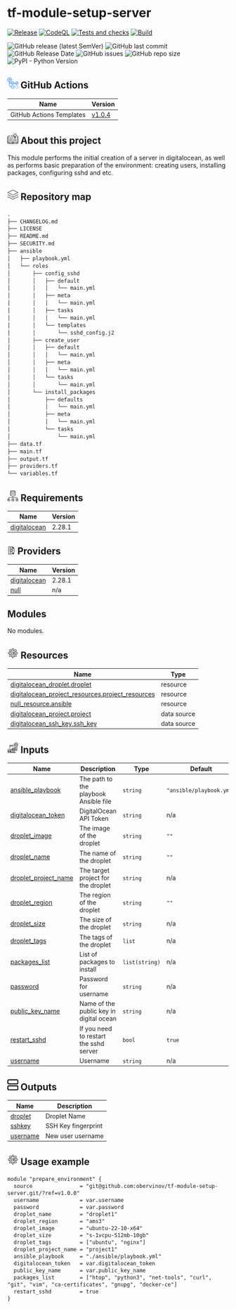# tf-module-setup-server
[![Release](https://github.com/obervinov/tf-module-setup-server/actions/workflows/release.yml/badge.svg)](https://github.com/obervinov/tf-module-setup-server/actions/workflows/release.yml)
[![CodeQL](https://github.com/obervinov/tf-module-setup-server/actions/workflows/github-code-scanning/codeql/badge.svg)](https://github.com/obervinov/tf-module-setup-server/actions/workflows/github-code-scanning/codeql)
[![Tests and checks](https://github.com/obervinov/tf-module-setup-server/actions/workflows/tests.yml/badge.svg?branch=main&event=pull_request)](https://github.com/obervinov/tf-module-setup-server/actions/workflows/tests.yml)
[![Build](https://github.com/obervinov/tf-module-setup-server/actions/workflows/build.yml/badge.svg?branch=main&event=pull_request)](https://github.com/obervinov/tf-module-setup-server/actions/workflows/build.yml)

![GitHub release (latest SemVer)](https://img.shields.io/github/v/release/obervinov/tf-module-setup-server?style=for-the-badge)
![GitHub last commit](https://img.shields.io/github/last-commit/obervinov/tf-module-setup-server?style=for-the-badge)
![GitHub Release Date](https://img.shields.io/github/release-date/obervinov/tf-module-setup-server?style=for-the-badge)
![GitHub issues](https://img.shields.io/github/issues/obervinov/tf-module-setup-server?style=for-the-badge)
![GitHub repo size](https://img.shields.io/github/repo-size/obervinov/tf-module-setup-server?style=for-the-badge)
![PyPI - Python Version](https://img.shields.io/pypi/pyversions/instaloader?style=for-the-badge)


## <img src="https://github.com/obervinov/_templates/blob/main/icons/github-actions.png" width="25" title="github-actions"> GitHub Actions
| Name  | Version |
| ------------------------ | ----------- |
| GitHub Actions Templates | [v1.0.4](https://github.com/obervinov/_templates/tree/v1.0.4) |


## <img src="https://github.com/obervinov/_templates/blob/main/icons/book.png" width="25" title="about"> About this project
This module performs the initial creation of a server in digitalocean, as well as performs basic preparation of the environment: creating users, installing packages, configuring sshd and etc.

## <img src="https://github.com/obervinov/_templates/blob/main/icons/stack.png" width="25" title="stack"> Repository map
```sh
.
├── CHANGELOG.md
├── LICENSE
├── README.md
├── SECURITY.md
├── ansible
│   ├── playbook.yml
│   └── roles
│       ├── config_sshd
│       │   ├── default
│       │   │   └── main.yml
│       │   ├── meta
│       │   │   └── main.yml
│       │   ├── tasks
│       │   │   └── main.yml
│       │   └── templates
│       │       └── sshd_config.j2
│       ├── create_user
│       │   ├── default
│       │   │   └── main.yml
│       │   ├── meta
│       │   │   └── main.yml
│       │   └── tasks
│       │       └── main.yml
│       └── install_packages
│           ├── defaults
│           │   └── main.yml
│           ├── meta
│           │   └── main.yml
│           └── tasks
│               └── main.yml
├── data.tf
├── main.tf
├── output.tf
├── providers.tf
└── variables.tf
```

## <img src="https://github.com/obervinov/_templates/blob/main/icons/requirements.png" width="25" title="requirements"> Requirements
| Name | Version |
|------|---------|
| <a name="requirement_digitalocean"></a> [digitalocean](#requirement\_digitalocean) | 2.28.1 |

## <img src="https://github.com/obervinov/_templates/blob/main/icons/file.png" width="18" title="porviders"> Providers

| Name | Version |
|------|---------|
| <a name="provider_digitalocean"></a> [digitalocean](#provider\_digitalocean) | 2.28.1 |
| <a name="provider_null"></a> [null](#provider\_null) | n/a |

## Modules

No modules.

## <img src="https://github.com/obervinov/_templates/blob/main/icons/config.png" width="25" title="resources">  Resources

| Name | Type |
|------|------|
| [digitalocean_droplet.droplet](https://registry.terraform.io/providers/digitalocean/digitalocean/2.28.1/docs/resources/droplet) | resource |
| [digitalocean_project_resources.project_resources](https://registry.terraform.io/providers/digitalocean/digitalocean/2.28.1/docs/resources/project_resources) | resource |
| [null_resource.ansible](https://registry.terraform.io/providers/hashicorp/null/latest/docs/resources/resource) | resource |
| [digitalocean_project.project](https://registry.terraform.io/providers/digitalocean/digitalocean/2.28.1/docs/data-sources/project) | data source |
| [digitalocean_ssh_key.ssh_key](https://registry.terraform.io/providers/digitalocean/digitalocean/2.28.1/docs/data-sources/ssh_key) | data source |

## <img src="https://github.com/obervinov/_templates/blob/main/icons/build.png" width="25" title="inputs"> Inputs

| Name | Description | Type | Default | Required |
|------|-------------|------|---------|:--------:|
| <a name="input_ansible_playbook"></a> [ansible\_playbook](#input\_ansible\_playbook) | The path to the playbook Ansible file | `string` | `"ansible/playbook.yml"` | no |
| <a name="input_digitalocean_token"></a> [digitalocean\_token](#input\_digitalocean\_token) | DigitalOcean API Token | `string` | n/a | yes |
| <a name="input_droplet_image"></a> [droplet\_image](#input\_droplet\_image) | The image of the droplet | `string` | `""` | no |
| <a name="input_droplet_name"></a> [droplet\_name](#input\_droplet\_name) | The name of the droplet | `string` | `""` | no |
| <a name="input_droplet_project_name"></a> [droplet\_project\_name](#input\_droplet\_project\_name) | The target project for the droplet | `string` | n/a | yes |
| <a name="input_droplet_region"></a> [droplet\_region](#input\_droplet\_region) | The region of the droplet | `string` | `""` | no |
| <a name="input_droplet_size"></a> [droplet\_size](#input\_droplet\_size) | The size of the droplet | `string` | n/a | yes |
| <a name="input_droplet_tags"></a> [droplet\_tags](#input\_droplet\_tags) | The tags of the droplet | `list` | n/a | yes |
| <a name="input_packages_list"></a> [packages\_list](#input\_packages\_list) | List of packages to install | `list(string)` | n/a | yes |
| <a name="input_password"></a> [password](#input\_password) | Password for username | `string` | n/a | yes |
| <a name="input_public_key_name"></a> [public\_key\_name](#input\_public\_key\_name) | Name of the public key in digital ocean | `string` | n/a | yes |
| <a name="input_restart_sshd"></a> [restart\_sshd](#input\_restart\_sshd) | If you need to restart the sshd server | `bool` | `true` | no |
| <a name="input_username"></a> [username](#input\_username) | Username | `string` | n/a | yes |

## <img src="https://github.com/obervinov/_templates/blob/main/icons/stack2.png" width="25" title="outputs"> Outputs

| Name | Description |
|------|-------------|
| <a name="output_droplet"></a> [droplet](#output\_droplet) | Droplet Name |
| <a name="output_sshkey"></a> [sshkey](#output\_sshkey) | SSH Key fingerprint |
| <a name="output_username"></a> [username](#output\_username) | New user username |

## <img src="https://github.com/obervinov/_templates/blob/main/icons/config.png" width="25" title="usage"> Usage example
```hcl
module "prepare_environment" {
  source               = "git@github.com:obervinov/tf-module-setup-server.git/?ref=v1.0.0"
  username             = var.username
  password             = var.password
  droplet_name         = "droplet1"
  droplet_region       = "ams3"
  droplet_image        = "ubuntu-22-10-x64"
  droplet_size         = "s-1vcpu-512mb-10gb"
  droplet_tags         = ["ubuntu", "nginx"]
  droplet_project_name = "project1"
  ansible_playbook     = "./ansible/playbook.yml"
  digitalocean_token   = var.digitalocean_token
  public_key_name      = var.public_key_name
  packages_list        = ["htop", "python3", "net-tools", "curl", "git", "vim", "ca-certificates", "gnupg", "docker-ce"]
  restart_sshd         = true
}
```
